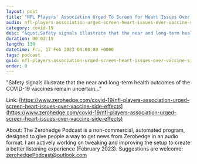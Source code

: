 ```yaml
---
layout: post
title: "NFL Players' Association Urged To Screen for Heart Issues Over Vaccine Side Effects"
audio: nfl-players-association-urged-screen-heart-issues-over-vaccine-side-effects-0
category: covid-19
desc: "&quot;Safety signals illustrate that the near and long-term health outcomes of the COVID-19 vaccines remain uncertain...&quot;"
duration: 00:02:19
length: 139
datetime: Fri, 17 Feb 2023 04:00:00 +0000
tags: podcast
guid: nfl-players-association-urged-screen-heart-issues-over-vaccine-side-effects-0
order: 0
---
```

&quot;Safety signals illustrate that the near and long-term health outcomes of the COVID-19 vaccines remain uncertain...&quot;

Link: [https://www.zerohedge.com/covid-19/nfl-players-association-urged-screen-heart-issues-over-vaccine-side-effects](https://www.zerohedge.com/covid-19/nfl-players-association-urged-screen-heart-issues-over-vaccine-side-effects)

About: The Zerohedge Podcast is a non-commercial, automated program, designed to give people a way to get news from Zerohedge in an audio format.  I am actively working on tweaking and improving the setup to create a better listening experience (February 2023).  Suggestions are welcome: [zerohedgePodcast@outlook.com](mailto:zerohedgePodcast@outlook.com)